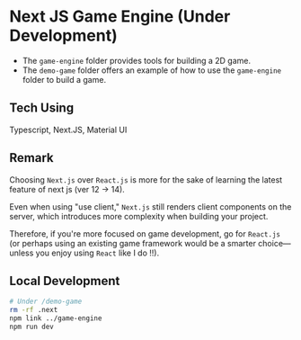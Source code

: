 # Next JS Game Engine (Under Development)

- The `game-engine` folder provides tools for building a 2D game.
- The `demo-game` folder offers an example of how to use the `game-engine` folder to build a game.

## Tech Using

Typescript, Next.JS, Material UI

## Remark

Choosing `Next.js` over `React.js` is more for the sake of learning the latest feature of next js (ver 12 -> 14).

Even when using "use client," `Next.js` still renders client components on the server, which introduces more complexity when building your project.

Therefore, if you're more focused on game development, go for `React.js` (or perhaps using an existing game framework would be a smarter choice—unless you enjoy using `React` like I do !!).

## Local Development

```sh
# Under /demo-game
rm -rf .next
npm link ../game-engine
npm run dev
```
